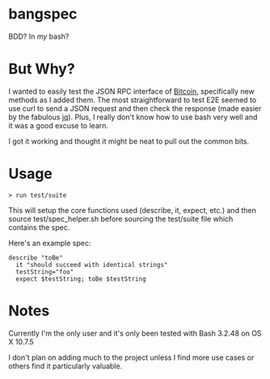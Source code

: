 bangspec
========

BDD? In *my* bash?

But Why?
========

I wanted to easily test the JSON RPC interface of
[Bitcoin](https://github.com/bitcoin/bitcoin), specifically new methods
as I added them. The most straightforward to test E2E seemed to use curl
to send a JSON request and then check the response (made easier by the
fabulous [jq](http://stedolan.github.com/jq/)). Plus, I really don't
know how to use bash very well and it was a good excuse to learn.

I got it working and thought it might be neat to pull out the common
bits.

Usage
=====

    > run test/suite

This will setup the core functions used (describe, it, expect, etc.) and
then source test/spec_helper.sh before sourcing the test/suite file
which contains the spec.

Here's an example spec:

    describe "toBe"
      it "should succeed with identical strings"
      testString="foo"
      expect $testString; toBe $testString

Notes
=====

Currently I'm the only user and it's only been tested with Bash 3.2.48
on OS X 10.7.5

I don't plan on adding much to the project unless I find more use cases
or others find it particularly valuable.
